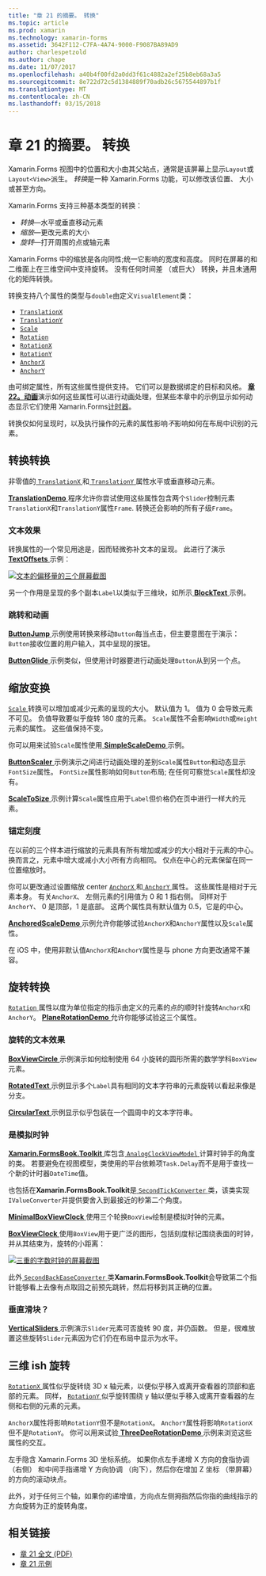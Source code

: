 ```yaml
---
title: "章 21 的摘要。 转换"
ms.topic: article
ms.prod: xamarin
ms.technology: xamarin-forms
ms.assetid: 3642F112-C7FA-4A74-9000-F9087BA89AD9
author: charlespetzold
ms.author: chape
ms.date: 11/07/2017
ms.openlocfilehash: a40b4f00fd2a0dd3f61c4882a2ef25b8eb68a3a5
ms.sourcegitcommit: 8e722d72c5d1384889f70adb26c5675544897b1f
ms.translationtype: MT
ms.contentlocale: zh-CN
ms.lasthandoff: 03/15/2018
---
```

# <a name="summary-of-chapter-21-transforms"></a>章 21 的摘要。 转换

Xamarin.Forms 视图中的位置和大小由其父站点，通常是该屏幕上显示`Layout`或`Layout<View>`派生。 *转换*是一种 Xamarin.Forms 功能，可以修改该位置、 大小或甚至方向。

Xamarin.Forms 支持三种基本类型的转换：

- *转换*&mdash;水平或垂直移动元素
- *缩放*&mdash;更改元素的大小
- *旋转*&mdash;打开周围的点或轴元素

Xamarin.Forms 中的缩放是各向同性;统一它影响的宽度和高度。 同时在屏幕的和二维面上在三维空间中支持旋转。 没有任何时间差 （或巨大） 转换，并且未通用化的矩阵转换。

转换支持八个属性的类型与`double`由定义`VisualElement`类：

- [`TranslationX`](https://developer.xamarin.com/api/property/Xamarin.Forms.VisualElement.TranslationX/)
- [`TranslationY`](https://developer.xamarin.com/api/property/Xamarin.Forms.VisualElement.TranslationY/)
- [`Scale`](https://developer.xamarin.com/api/property/Xamarin.Forms.VisualElement.Scale/)
- [`Rotation`](https://developer.xamarin.com/api/property/Xamarin.Forms.VisualElement.Rotation/)
- [`RotationX`](https://developer.xamarin.com/api/property/Xamarin.Forms.VisualElement.RotationX/)
- [`RotationY`](https://developer.xamarin.com/api/property/Xamarin.Forms.VisualElement.RotationY/)
- [`AnchorX`](https://developer.xamarin.com/api/property/Xamarin.Forms.VisualElement.AnchorX/)
- [`AnchorY`](https://developer.xamarin.com/api/property/Xamarin.Forms.VisualElement.AnchorY/)

由可绑定属性，所有这些属性提供支持。 它们可以是数据绑定的目标和风格。 [**章 22。动画**](~/xamarin-forms/creating-mobile-apps-xamarin-forms/summaries/chapter22.md)演示如何这些属性可以进行动画处理，但某些本章中的示例显示如何动态显示它们使用 Xamarin.Forms[计时器](~/xamarin-forms/platform/device.md#Device_StartTimer)。

转换仅如何呈现时，以及执行操作的元素的属性影响*不*影响如何在布局中识别的元素。

## <a name="the-translation-transform"></a>转换转换

非零值的[ `TranslationX` ](https://developer.xamarin.com/api/property/Xamarin.Forms.VisualElement.TranslationX/)和[ `TranslationY` ](https://developer.xamarin.com/api/property/Xamarin.Forms.VisualElement.TranslationY/)属性水平或垂直移动元素。

[ **TranslationDemo** ](https://github.com/xamarin/xamarin-forms-book-samples/tree/master/Chapter21/TranslationDemo)程序允许你尝试使用这些属性包含两个`Slider`控制元素`TranslationX`和`TranslationY`属性`Frame`. 转换还会影响的所有子级`Frame`。

### <a name="text-effects"></a>文本效果

转换属性的一个常见用途是，因而轻微弥补文本的呈现。 此进行了演示[ **TextOffsets** ](https://github.com/xamarin/xamarin-forms-book-samples/tree/master/Chapter21/TextOffsets)示例：

[![文本的偏移量的三个屏幕截图](images/ch21fg03-small.png "文本偏移量")](images/ch21fg03-large.png#lightbox "文本偏移量")

另一个作用是呈现的多个副本`Label`以类似于三维块，如所示[ **BlockText** ](https://github.com/xamarin/xamarin-forms-book-samples/tree/master/Chapter21/BlockText)示例。

### <a name="jumps-and-animations"></a>跳转和动画

[ **ButtonJump** ](https://github.com/xamarin/xamarin-forms-book-samples/tree/master/Chapter21/ButtonJump)示例使用转换来移动`Button`每当点击，但主要意图在于演示：`Button`接收位置的用户输入，其中呈现的按钮。

[ **ButtonGlide** ](https://github.com/xamarin/xamarin-forms-book-samples/tree/master/Chapter21/ButtonGlide)示例类似，但使用计时器要进行动画处理`Button`从到另一个点。

## <a name="the-scale-transform"></a>缩放变换

[ `Scale` ](https://developer.xamarin.com/api/property/Xamarin.Forms.VisualElement.Scale/)转换可以增加或减少元素的呈现的大小。 默认值为 1。 值为 0 会导致元素不可见。 负值导致要似乎旋转 180 度的元素。 `Scale`属性不会影响`Width`或`Height`元素的属性。 这些值保持不变。

你可以用来试验`Scale`属性使用[ **SimpleScaleDemo** ](https://github.com/xamarin/xamarin-forms-book-samples/tree/master/Chapter21/SimpleScaleDemo)示例。

[ **ButtonScaler** ](https://github.com/xamarin/xamarin-forms-book-samples/tree/master/Chapter21/ButtonScaler)示例演示之间进行动画处理的差别`Scale`属性`Button`和动态显示`FontSize`属性。 `FontSize`属性影响如何`Button`布局; 在任何可察觉`Scale`属性却没有。

[ **ScaleToSize** ](https://github.com/xamarin/xamarin-forms-book-samples/tree/master/Chapter21/ScaleToSize)示例计算`Scale`属性应用于`Label`但价格仍在页中进行一样大的元素。

### <a name="anchoring-the-scale"></a>锚定刻度

在以前的三个样本进行缩放的元素具有所有增加或减少的大小相对于元素的中心。 换而言之，元素中增大或减小大小所有方向相同。 仅点在中心的元素保留在同一位置缩放时。

你可以更改通过设置缩放 center [ `AnchorX` ](https://developer.xamarin.com/api/property/Xamarin.Forms.VisualElement.AnchorX/)和[ `AnchorY` ](https://developer.xamarin.com/api/property/Xamarin.Forms.VisualElement.AnchorY/)属性。 这些属性是相对于元素本身。 有关`AnchorX`、 左侧元素的引用值为 0 和 1 指右侧。 同样对于`AnchorY`、 0 是顶部，1 是底部。 这两个属性具有默认值为 0.5，它是的中心。

[ **AnchoredScaleDemo** ](https://github.com/xamarin/xamarin-forms-book-samples/tree/master/Chapter21/AnchoredScaleDemo)示例允许你能够试验`AnchorX`和`AnchorY`属性以及`Scale`属性。

在 iOS 中，使用非默认值`AnchorX`和`AnchorY`属性是与 phone 方向更改通常不兼容。

## <a name="the-rotation-transform"></a>旋转转换

[ `Rotation` ](https://developer.xamarin.com/api/property/Xamarin.Forms.VisualElement.Rotation/)属性以度为单位指定的指示由定义的元素的点的顺时针旋转`AnchorX`和`AnchorY`。 [ **PlaneRotationDemo** ](https://github.com/xamarin/xamarin-forms-book-samples/tree/master/Chapter21/PlaneRotationDemo)允许你能够试验这三个属性。

### <a name="rotated-text-effects"></a>旋转的文本效果

[ **BoxViewCircle** ](https://github.com/xamarin/xamarin-forms-book-samples/tree/master/Chapter21/BoxViewCircle)示例演示如何绘制使用 64 小旋转的圆形所需的数学学科`BoxView`元素。

[ **RotatedText** ](https://github.com/xamarin/xamarin-forms-book-samples/tree/master/Chapter21/RotatedText)示例显示多个`Label`具有相同的文本字符串的元素旋转以看起来像是分支。

[ **CircularText** ](https://github.com/xamarin/xamarin-forms-book-samples/tree/master/Chapter21/CircularText)示例显示似乎包装在一个圆周中的文本字符串。

### <a name="an-analog-clock"></a>是模拟时钟

[ **Xamarin.FormsBook.Toolkit** ](https://github.com/xamarin/xamarin-forms-book-samples/tree/master/Libraries/Xamarin.FormsBook.Toolkit)库包含[ `AnalogClockViewModel` ](https://github.com/xamarin/xamarin-forms-book-samples/blob/master/Libraries/Xamarin.FormsBook.Toolkit/Xamarin.FormsBook.Toolkit/AnalogClockViewModel.cs)计算时钟手的角度的类。 若要避免在视图模型，类使用的平台依赖项`Task.Delay`而不是用于查找一个新的计时器`DateTime`值。

也包括在**Xamarin.FormsBook.Toolkit**是[ `SecondTickConverter` ](https://github.com/xamarin/xamarin-forms-book-samples/blob/master/Libraries/Xamarin.FormsBook.Toolkit/Xamarin.FormsBook.Toolkit/SecondTickConverter.cs)类，该类实现`IValueConverter`并提供要舍入到最接近的秒第二个角度。

[ **MinimalBoxViewClock** ](https://github.com/xamarin/xamarin-forms-book-samples/tree/master/Chapter21/MinimalBoxViewClock)使用三个轮换`BoxView`绘制是模拟时钟的元素。

[ **BoxViewClock** ](https://github.com/xamarin/xamarin-forms-book-samples/tree/master/Chapter21/BoxViewClock)使用`BoxView`用于更广泛的图形，包括刻度标记围绕表面的时钟，并从其结束为，旋转的小距离：

[![三重的字数时钟的屏幕截图](images/ch21fg17-small.png "模拟时钟表盘")](images/ch21fg17-large.png#lightbox "模拟时钟表盘")

此外[ `SecondBackEaseConverter` ](https://github.com/xamarin/xamarin-forms-book-samples/blob/master/Libraries/Xamarin.FormsBook.Toolkit/Xamarin.FormsBook.Toolkit/SecondBackEaseConverter.cs)类**Xamarin.FormsBook.Toolkit**会导致第二个指针能够看上去像有点取回之前预先跳转，然后将移到其正确的位置。

### <a name="vertical-sliders"></a>垂直滑块？

[ **VerticalSliders** ](https://github.com/xamarin/xamarin-forms-book-samples/tree/master/Chapter21/VerticalSliders)示例演示`Slider`元素可否旋转 90 度，并仍函数。 但是，很难放置这些旋转`Slider`元素因为它们仍在布局中显示为水平。

## <a name="3d-ish-rotations"></a>三维 ish 旋转

[ `RotationX` ](https://developer.xamarin.com/api/property/Xamarin.Forms.VisualElement.RotationX/)属性似乎旋转绕 3D x 轴元素，以便似乎移入或离开查看器的顶部和底部的元素。 同样， [ `RotationY` ](https://developer.xamarin.com/api/property/Xamarin.Forms.VisualElement.RotationY/)似乎旋转围绕 y 轴以便似乎移入或离开查看器的左侧和右侧的元素的元素。

`AnchorX`属性将影响`RotationY`但不是`RotationX`。 `AnchorY`属性将影响`RotationX`但不是`RotationY`。 你可以用来试验[ **ThreeDeeRotationDemo** ](https://github.com/xamarin/xamarin-forms-book-samples/tree/master/Chapter21/ThreeDeeRotationDemo)示例来浏览这些属性的交互。

左手隐含 Xamarin.Forms 3D 坐标系统。 如果你点左手递增 X 方向的食指协调 （右侧） 和中间手指递增 Y 方向协调 （向下），然后你在增加 Z 坐标 （带屏幕） 的方向的滚动块点。

此外，对于任何三个轴，如果你的递增值，方向点左侧拇指然后你指的曲线指示的方向旋转为正的旋转角度。



## <a name="related-links"></a>相关链接

- [章 21 全文 (PDF)](https://download.xamarin.com/developer/xamarin-forms-book/XamarinFormsBook-Ch21-Apr2016.pdf)
- [章 21 示例](https://github.com/xamarin/xamarin-forms-book-samples/tree/master/Chapter21)
